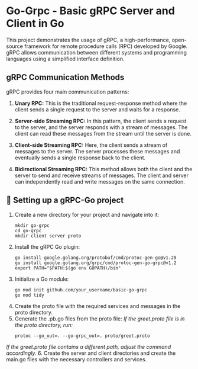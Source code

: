 # Go-Grpc - Basic gRPC Server and Client in Go
This project demonstrates the usage of gRPC, a high-performance, open-source framework for remote procedure calls (RPC) developed by Google. gRPC allows communication between different systems and programming languages using a simplified interface definition.

## gRPC Communication Methods
gRPC provides four main communication patterns:

1. **Unary RPC:** This is the traditional request-response method where the client sends a single request to the server and waits for a response.

2. **Server-side Streaming RPC:** In this pattern, the client sends a request to the server, and the server responds with a stream of messages. The client can read these messages from the stream until the server is done.

3. **Client-side Streaming RPC:** Here, the client sends a stream of messages to the server. The server processes these messages and eventually sends a single response back to the client.

4. **Bidirectional Streaming RPC:** This method allows both the client and the server to send and receive streams of messages. The client and server can independently read and write messages on the same connection.

## 🚀 Setting up a gRPC-Go project
1. Create a new directory for your project and navigate into it:
    ```shell
    mkdir go-grpc
    cd go-grpc
    mkdir client server proto
2. Install the gRPC Go plugin:
    ```shell
    go install google.golang.org/protobuf/cmd/protoc-gen-go@v1.28
    go install google.golang.org/grpc/cmd/protoc-gen-go-grpc@v1.2
    export PATH="$PATH:$(go env GOPATH)/bin"
3. Initialize a Go module:
    ```shell
    go mod init github.com/your_username/basic-go-grpc
    go mod tidy
4. Create the proto file with the required services and messages in the proto directory.
5. Generate the .pb.go files from the proto file:
*If the greet.proto file is in the proto directory, run:*
    ```shell
    protoc --go_out=. --go-grpc_out=. proto/greet.proto
    
*If the greet.proto file contains a different path, adjust the command accordingly.*
6. Create the server and client directories and create the main.go files with the necessary controllers and services.
